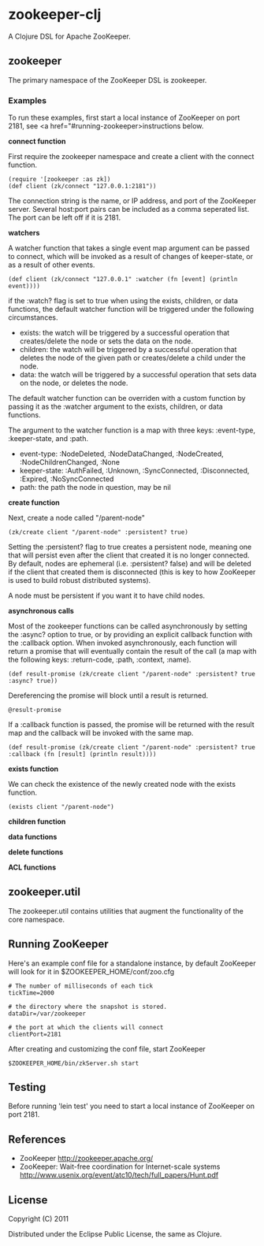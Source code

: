 # zookeeper-clj

A Clojure DSL for Apache ZooKeeper.


## zookeeper

The primary namespace of the ZooKeeper DSL is zookeeper.

### Examples

To run these examples, first start a local instance of ZooKeeper on port 2181, see <a href="#running-zookeeper>instructions below</a>.

**connect function**

First require the zookeeper namespace and create a client with the connect function.

    (require '[zookeeper :as zk])
    (def client (zk/connect "127.0.0.1:2181"))
    
The connection string is the name, or IP address, and port of the ZooKeeper server. Several host:port pairs can be included as a comma seperated list. The port can be left off if it is 2181.

**watchers**

A watcher function that takes a single event map argument can be passed to connect, which will be invoked as a result of changes of keeper-state, or as a result of other events. 

    (def client (zk/connect "127.0.0.1" :watcher (fn [event] (println event))))
    
if the :watch? flag is set to true when using the exists, children, or data functions, the default watcher function will be triggered under the following circumstances.

* exists: the watch will be triggered by a successful operation that creates/delete the node or sets the data on the node.
* children: the watch will be triggered by a successful operation that deletes the node of the given path or creates/delete a child under the node.
* data: the watch will be triggered by a successful operation that sets data on the node, or deletes the node.

The default watcher function can be overriden with a custom function by passing it as the :watcher argument to the exists, children, or data functions.

The argument to the watcher function is a map with three keys: :event-type, :keeper-state, and :path.

* event-type: :NodeDeleted, :NodeDataChanged, :NodeCreated, :NodeChildrenChanged, :None
* keeper-state: :AuthFailed, :Unknown, :SyncConnected, :Disconnected, :Expired, :NoSyncConnected
* path: the path the node in question, may be nil

**create function**

Next, create a node called "/parent-node"

    (zk/create client "/parent-node" :persistent? true)
    
Setting the :persistent? flag to true creates a persistent node, meaning one that will persist even after the client that created it is no longer connected. By default, nodes are ephemeral (i.e. :persistent? false) and will be deleted if the client that created them is disconnected (this is key to how ZooKeeper is used to build robust distributed systems).

A node must be persistent if you want it to have child nodes.

**asynchronous calls**

Most of the zookeeper functions can be called asynchronously by setting the :async? option to true, or by providing an explicit callback function with the :callback option. When invoked asynchronously, each function will return a promise that will eventually contain the result of the call (a map with the following keys: :return-code, :path, :context, :name).

    (def result-promise (zk/create client "/parent-node" :persistent? true :async? true))
    
Dereferencing the promise will block until a result is returned.

    @result-promise

If a :callback function is passed, the promise will be returned with the result map and the callback will be invoked with the same map.

    (def result-promise (zk/create client "/parent-node" :persistent? true :callback (fn [result] (println result))))
    
**exists function**

We can check the existence of the newly created node with the exists function.

    (exists client "/parent-node")
    

**children function**

**data functions**

**delete functions**

**ACL functions**


## zookeeper.util

The zookeeper.util contains utilities that augment the functionality of the core namespace.


## Running ZooKeeper
<a name="running-zookeeper">
Here's an example conf file for a standalone instance, by default ZooKeeper will look for it in $ZOOKEEPER_HOME/conf/zoo.cfg

    # The number of milliseconds of each tick
    tickTime=2000
    
    # the directory where the snapshot is stored.
    dataDir=/var/zookeeper
    
    # the port at which the clients will connect
    clientPort=2181
    
    
After creating and customizing the conf file, start ZooKeeper

    $ZOOKEEPER_HOME/bin/zkServer.sh start


## Testing

Before running 'lein test' you need to start a local instance of ZooKeeper on port 2181.


## References

* ZooKeeper http://zookeeper.apache.org/
* ZooKeeper: Wait-free coordination for Internet-scale systems http://www.usenix.org/event/atc10/tech/full_papers/Hunt.pdf

## License

Copyright (C) 2011 

Distributed under the Eclipse Public License, the same as Clojure.
